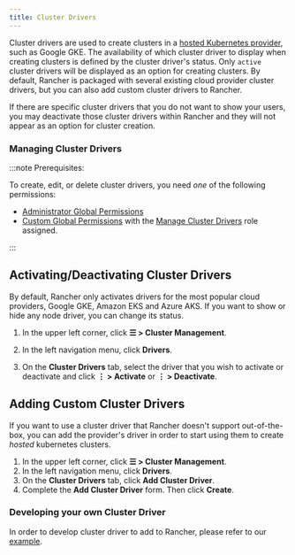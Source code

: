 ```yaml
---
title: Cluster Drivers
---
```


<head>
  <link rel="canonical" href="https://ranchermanager.docs.rancher.com/how-to-guides/new-user-guides/authentication-permissions-and-global-configuration/about-provisioning-drivers/manage-cluster-drivers"/>
</head>

Cluster drivers are used to create clusters in a [hosted Kubernetes provider](../../../../docs/how-to-guides/new-user-guides/kubernetes-clusters-in-rancher-setup/set-up-clusters-from-hosted-kubernetes-providers/set-up-clusters-from-hosted-kubernetes-providers.md), such as Google GKE. The availability of which cluster driver to display when creating clusters is defined by the cluster driver's status. Only `active` cluster drivers will be displayed as an option for creating clusters. By default, Rancher is packaged with several existing cloud provider cluster drivers, but you can also add custom cluster drivers to Rancher.

If there are specific cluster drivers that you do not want to show your users, you may deactivate those cluster drivers within Rancher and they will not appear as an option for cluster creation.

### Managing Cluster Drivers

:::note Prerequisites:

To create, edit, or delete cluster drivers, you need _one_ of the following permissions:

- [Administrator Global Permissions](../../../../docs/how-to-guides/new-user-guides/authentication-permissions-and-global-configuration/manage-role-based-access-control-rbac/global-permissions.md)
- [Custom Global Permissions](../../../../docs/how-to-guides/new-user-guides/authentication-permissions-and-global-configuration/manage-role-based-access-control-rbac/global-permissions.md#custom-global-permissions) with the [Manage Cluster Drivers](../../../../docs/how-to-guides/new-user-guides/authentication-permissions-and-global-configuration/manage-role-based-access-control-rbac/global-permissions.md) role assigned.

:::

## Activating/Deactivating Cluster Drivers

By default, Rancher only activates drivers for the most popular cloud providers, Google GKE, Amazon EKS and Azure AKS. If you want to show or hide any node driver, you can change its status.

1. In the upper left corner, click **☰ > Cluster Management**.

2.  In the left navigation menu, click **Drivers**.

3.  On the **Cluster Drivers** tab, select the driver that you wish to activate or deactivate and click **⋮ > Activate** or **⋮ > Deactivate**.

## Adding Custom Cluster Drivers

If you want to use a cluster driver that Rancher doesn't support out-of-the-box, you can add the provider's driver in order to start using them to create _hosted_ kubernetes clusters.

1. In the upper left corner, click **☰ > Cluster Management**.
1. In the left navigation menu, click **Drivers**.
1.  On the **Cluster Drivers** tab, click **Add Cluster Driver**.
1.  Complete the **Add Cluster Driver** form. Then click **Create**.


### Developing your own Cluster Driver

In order to develop cluster driver to add to Rancher, please refer to our [example](https://github.com/rancher-plugins/kontainer-engine-driver-example).
